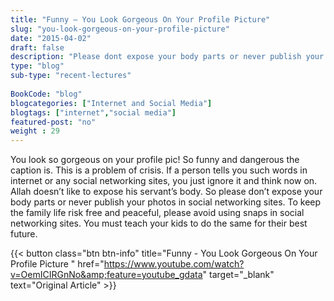 ```yaml
--- 
title: "Funny – You Look Gorgeous On Your Profile Picture" 
slug: "you-look-gorgeous-on-your-profile-picture"
date: "2015-04-02" 
draft: false 
description: "Please dont expose your body parts or never publish your photos in social networking sites. To keep the family life risk free and peaceful, please avoid using snaps in social networking sites." 
type: "blog"
sub-type: "recent-lectures" 
 
BookCode: "blog"
blogcategories: ["Internet and Social Media"]
blogtags: ["internet","social media"]
featured-post: "no"
weight : 29 
---  
```

 You look so gorgeous on your profile pic! So funny and dangerous the caption is. This is a problem of crisis. If a person tells you such words in internet or any social networking sites, you just ignore it and think now on. Allah doesn&#8217;t like to expose his servant&#8217;s body. So please don&#8217;t expose your body parts or never publish your photos in social networking sites. To keep the family life risk free and peaceful, please avoid using snaps in social networking sites. You must teach your kids to do the same for their best future.

{{< button class="btn btn-info" title="Funny - You Look Gorgeous On Your Profile Picture " href="https://www.youtube.com/watch?v=OemICIRGnNo&amp;feature=youtube_gdata" target="_blank" text="Original Article" >}}
